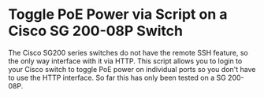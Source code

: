 # Toggle PoE Power via Script on a Cisco SG 200-08P Switch
The Cisco SG200 series switches do not have the remote SSH feature, so the only
way interface with it via HTTP.
This script allows you to login to your Cisco switch to toggle PoE power on
individual ports so you don't have to use the HTTP interface.
So far this has only been tested on a SG 200-08P.
